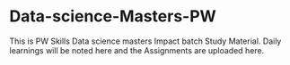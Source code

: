 # Data-science-Masters-PW
This is PW Skills Data science masters Impact batch Study Material. Daily learnings will be noted here and the Assignments are uploaded here.
